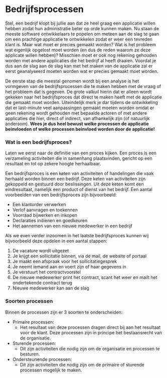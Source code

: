 # Bedrijfsprocessen

Stel, een bedrijf klopt bij jullie aan dat ze heel graag een applicatie willen hebben zodat hun administratie beter op 
orde kunnen maken. Nu staan de meeste software ontwikkelaars te popelen om meteen aan de slag te gaan om een prachtige 
applicatie te ontwikkelen zodat er weer een tevreden klant is. Maar wat moet er precies gemaakt worden? Wat is het 
probleem wat eigenlijk opgelost moet worden (en dus de reden waarom ze deze applicate willen hebben)? Misschien moet er 
ook nog rekening gehouden worden met andere applicaties die het bedrijf al heeft draaien. Voordat je dus aan de slag aan 
de slag kan met het maken van de applicatie zal er eerst geanalyseerd moeten worden wat er precies gemaakt moet worden.

De eerste stap die meestal genomen wordt bij een analyse is het vormgeven van de bedrijfsprocessen die te maken hebben 
met de vraag of het probleem dat is gegeven. De grote valkuil hierin dat er alleen wordt gekeken naar het bedrijfsproces 
dat direct te maken heeft met de applicatie die gemaakt moet worden. Uiteindelijk merk je dar tijdens de ontwikkeling 
dat er last-minute veel aanpassingen gemaakt moeten worden omdat er geen rekening wordt gehouden met bepaalde actoren of 
met andere applicaties die hier, direct of indirect, van afhankelijk zijn (of natuurlijk andersom). 
**Wees je dus heel bewust welke processen de applicatie beinvloeden of welke processen beinvloed worden door de applicatie!**

### Wat is een bedrijfsproces?
Laten we eerst naar de definitie van een proces kijken. Een proces is een verzameling activiteiten die in samenhang 
plaatsvinden, gericht op een resultaat en tot op zekere hoogte herhaalbaar.

Een bedrijfsproces is een keten van activiteiten of handelingen die vaak herhaald worden binnen een bedrijf. Deze keten 
van activiteiten zijn gekoppeld en gestuurd door beslissingen. Uit deze keten komt een eindresultaat, namelijk een 
product of dienst van het bedrijf.
Een aantal voorbeelden van een bedrijfsproces zijn bijvoorbeeld:
- Een klantorder verwerken
- Verlof aanvragen en toekennen
- Voorraad bijwerken en inkopen
- Declaraties indienen en goedkeuren
- Het aannemen van een nieuwe medewerker in een bedrijf

Als we even verder inzoomen in het laatste bedrijfsproces kunnen wij bijvoorbeeld deze opdelen in een aantal stappen:
1. De vacature wordt uitgezet
2. Je krijgt een sollicitatie binnen, via de mail, de website of portaal
3. Je maakt een afspraak voor het sollicitatiegesprek
4. Je neemt iemand aan en voert zijn of haar gegevens in
5. Je verstuurt het contractvoorstel
6. De nieuwe medewerker print het contract, scant het weer en mailt het ondertekende contract terug
7. Nieuwe medewerker kan aan de slag

### Soorten processen

Binnen de processen zijn er 3 soorten te onderscheiden:
- Primaire processen:
  - Het resultaat van deze processen dragen direct bij aan het resultaat voor de klant. Deze processen zijn in principe het bestaansrecht van de organisatie.
- Sturende processen:
  - Dit zijn activiteiten die nodig zijn om de organisatie en processen te besturen.
- Ondersteunende processen:
  - Dit zijn activiteiten die nodig zijn om de primaire of sturende processen mogelijk te maken.